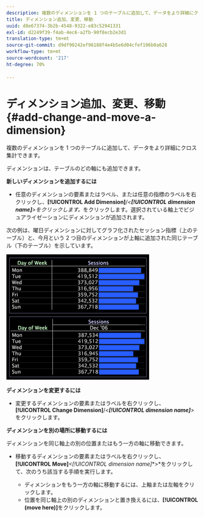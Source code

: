 ```yaml
---
description: 複数のディメンションを 1 つのテーブルに追加して、データをより詳細にクロス集計できます。
title: ディメンション追加、変更、移動
uuid: d8e67374-3b2b-4548-9322-e83c52941331
exl-id: d2249f39-f4ab-4ec6-a2fb-90f8ecb2e3d1
translation-type: tm+mt
source-git-commit: d9df90242ef96188f4e4b5e6d04cfef196b0a628
workflow-type: tm+mt
source-wordcount: '217'
ht-degree: 70%

---
```


# ディメンション追加、変更、移動{#add-change-and-move-a-dimension}

複数のディメンションを 1 つのテーブルに追加して、データをより詳細にクロス集計できます。

ディメンションは、テーブルのどの軸にも追加できます。

**新しいディメンションを追加するには**

* 任意のディメンションの要素またはラベル、または任意の指標のラベルを右クリックし、**[!UICONTROL Add Dimension]**/*&lt;**[!UICONTROL dimension name]**>をクリックします。*&#x200B;をクリックします。選択されている軸上でビジュアライゼーションにディメンションが追加されます。

次の例は、曜日ディメンションに対してグラフ化されたセッション指標（上のテーブル）と、今月という 2 つ目のディメンションが上軸に追加された同じテーブル（下のテーブル）を示しています。

![](assets/vis_Table_CrossTab.png)

**ディメンションを変更するには**

* 変更するディメンションの要素またはラベルを右クリックし、**[!UICONTROL Change Dimension]**/*&lt;**[!UICONTROL dimension name]**>*&#x200B;をクリックします。

**ディメンションを別の場所に移動するには**

ディメンションを同じ軸上の別の位置またはもう一方の軸に移動できます。

* 移動するディメンションの要素またはラベルを右クリックし、**[!UICONTROL Move]***&lt;**[!UICONTROL dimension name]**>*をクリックして、次のうち該当する手順を実行します。

   * ディメンションをもう一方の軸に移動するには、上軸または左軸をクリックします。
   * 位置を同じ軸上の別のディメンションと置き換えるには、**[!UICONTROL (move here)]**&#x200B;をクリックします。
